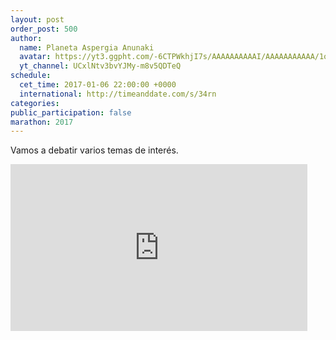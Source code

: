 ```yaml
---
layout: post
order_post: 500
author:
  name: Planeta Aspergia Anunaki
  avatar: https://yt3.ggpht.com/-6CTPWkhjI7s/AAAAAAAAAAI/AAAAAAAAAAA/1oAdWU2ykto/s88-c-k-no-mo-rj-c0xffffff/photo.jpg
  yt_channel: UCxlNtv3bvYJMy-m8v5QDTeQ
schedule:
  cet_time: 2017-01-06 22:00:00 +0000
  international: http://timeanddate.com/s/34rn
categories:
public_participation: false
marathon: 2017
---
```

Vamos a debatir varios temas de interés.

<iframe width="475" height="267" src="https://www.youtube.com/embed/9C_PhP1AuEw" frameborder="0" allowfullscreen></iframe>
